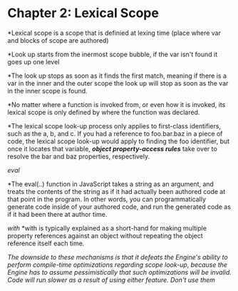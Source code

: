 <h1>Chapter 2: Lexical Scope</h1>

*Lexical scope is a scope that is definied at lexing time (place where var and blocks of scope are authored)

*Look up starts from the inermost scope bubble, if the var isn't found it goes up one level

*The look up stops as soon as it finds the first match, meaning if there is a var in the inner and the outer scope the look up will stop as soon as the var in the inner scope is found.

*No matter where a function is invoked from, or even how it is invoked, its lexical scope is only defined by where the function was declared.

*The lexical scope look-up process only applies to first-class identifiers, such as the a, b, and c. If you had a reference to foo.bar.baz in a piece of code, the lexical scope look-up would apply to finding the foo identifier, but once it locates that variable, _**object property-access rules**_ take over to resolve the bar and baz properties, respectively.

_eval_

*The eval(..) function in JavaScript takes a string as an argument, and treats the contents of the string as if it had actually been authored code at that point in the program. In other words, you can programmatically generate code inside of your authored code, and run the generated code as if it had been there at author time.

_with_
*with is typically explained as a short-hand for making multiple property references against an object without repeating the object reference itself each time.

_The downside to these mechanisms is that it defeats the Engine's ability to perform compile-time optimizations regarding scope look-up, because the Engine has to assume pessimistically that such optimizations will be invalid. Code will run slower as a result of using either feature. Don't use them_
